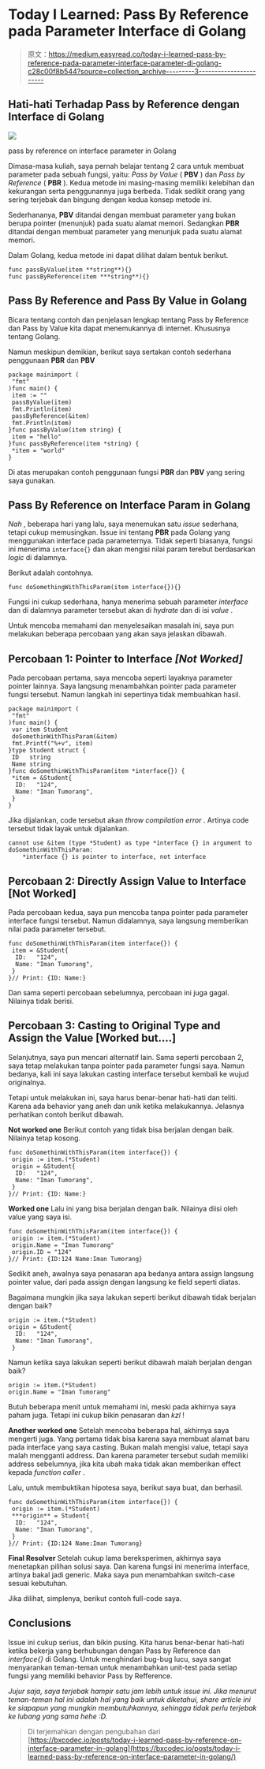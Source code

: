 # Today I Learned: Pass By Reference pada Parameter Interface di Golang

> 原文：<https://medium.easyread.co/today-i-learned-pass-by-reference-pada-parameter-interface-parameter-di-golang-c28c00f8b544?source=collection_archive---------3----------------------->

## Hati-hati Terhadap Pass by Reference dengan Interface di Golang

![](img/dac8a4a497be6bd4dc555be3364aa724.png)

pass by reference on interface parameter in Golang

Dimasa-masa kuliah, saya pernah belajar tentang 2 cara untuk membuat parameter pada sebuah fungsi, yaitu: *Pass by Value* ( **PBV** ) dan *Pass by Reference* ( **PBR** ). Kedua metode ini masing-masing memiliki kelebihan dan kekurangan serta penggunannya juga berbeda. Tidak sedikit orang yang sering terjebak dan bingung dengan kedua konsep metode ini.

Sederhananya, **PBV** ditandai dengan membuat parameter yang bukan berupa pointer (menunjuk) pada suatu alamat memori. Sedangkan **PBR** ditandai dengan membuat parameter yang menunjuk pada suatu alamat memori.

Dalam Golang, kedua metode ini dapat dilihat dalam bentuk berikut.

```
func passByValue(item **string**){}
func passByReference(item ***string**){}
```

## Pass By Reference and Pass By Value in Golang

Bicara tentang contoh dan penjelasan lengkap tentang Pass by Reference dan Pass by Value kita dapat menemukannya di internet. Khususnya tentang Golang.

Namun meskipun demikian, berikut saya sertakan contoh sederhana penggunaan **PBR** dan **PBV**

```
package mainimport (
 "fmt"
)func main() {
 item := ""
 passByValue(item)
 fmt.Println(item)
 passByReference(&item)
 fmt.Println(item)
}func passByValue(item string) {
 item = "hello"
}func passByReference(item *string) {
 *item = "world"
}
```

Di atas merupakan contoh penggunaan fungsi **PBR** dan **PBV** yang sering saya gunakan.

## Pass By Reference on Interface Param in Golang

*Nah* , beberapa hari yang lalu, saya menemukan satu *issue* sederhana, tetapi cukup memusingkan. Issue ini tentang **PBR** pada Golang yang menggunakan interface pada parameternya. Tidak seperti biasanya, fungsi ini menerima `interface{}` dan akan mengisi nilai param terebut berdasarkan *logic* di dalamnya.

Berikut adalah contohnya.

```
func doSomethingWithThisParam(item interface{}){}
```

Fungsi ini cukup sederhana, hanya menerima sebuah parameter *interface* dan di dalamnya parameter tersebut akan di *hydrate* dan di isi *value* .

Untuk mencoba memahami dan menyelesaikan masalah ini, saya pun melakukan beberapa percobaan yang akan saya jelaskan dibawah.

## Percobaan 1: Pointer to Interface *[Not Worked]*

Pada percobaan pertama, saya mencoba seperti layaknya parameter pointer lainnya. Saya langsung menambahkan pointer pada parameter fungsi tersebut. Namun langkah ini sepertinya tidak membuahkan hasil.

```
package mainimport (
 "fmt"
)func main() {
 var item Student
 doSomethinWithThisParam(&item)
 fmt.Printf("%+v", item)
}type Student struct {
 ID   string
 Name string
}func doSomethinWithThisParam(item *interface{}) {
 *item = &Student{
  ID:   "124",
  Name: "Iman Tumorang",
 }
}
```

Jika dijalankan, code tersebut akan *throw compilation error* . Artinya code tersebut tidak layak untuk dijalankan.

```
cannot use &item (type *Student) as type *interface {} in argument to doSomethinWithThisParam:
	*interface {} is pointer to interface, not interface
```

## Percobaan 2: Directly Assign Value to Interface [Not Worked]

Pada percobaan kedua, saya pun mencoba tanpa pointer pada parameter interface fungsi tersebut. Namun didalamnya, saya langsung memberikan nilai pada parameter tersebut.

```
func doSomethinWithThisParam(item interface{}) {
 item = &Student{
  ID:   "124",
  Name: "Iman Tumorang",
 }
}// Print: {ID: Name:}
```

Dan sama seperti percobaan sebelumnya, percobaan ini juga gagal. Nilainya tidak berisi.

## Percobaan 3: Casting to Original Type and Assign the Value [Worked but….]

Selanjutnya, saya pun mencari alternatif lain. Sama seperti percobaan 2, saya tetap melakukan tanpa pointer pada parameter fungsi saya. Namun bedanya, kali ini saya lakukan casting interface tersebut kembali ke wujud originalnya.

Tetapi untuk melakukan ini, saya harus benar-benar hati-hati dan teliti. Karena ada behavior yang aneh dan unik ketika melakukannya. Jelasnya perhatikan contoh berikut dibawah.

**Not worked one** Berikut contoh yang tidak bisa berjalan dengan baik. Nilainya tetap kosong.

```
func doSomethinWithThisParam(item interface{}) {
 origin := item.(*Student)
 origin = &Student{
  ID:   "124",
  Name: "Iman Tumorang",
 }
}// Print: {ID: Name:}
```

**Worked one** Lalu ini yang bisa berjalan dengan baik. Nilainya diisi oleh value yang saya isi.

```
func doSomethinWithThisParam(item interface{}) {
 origin := item.(*Student)
 origin.Name = "Iman Tumorang"
 origin.ID = "124"
}// Print: {ID:124 Name:Iman Tumorang}
```

Sedikit aneh, awalnya saya penasaran apa bedanya antara assign langsung pointer value, dari pada assign dengan langsung ke field seperti diatas.

Bagaimana mungkin jika saya lakukan seperti berikut dibawah tidak berjalan dengan baik?

```
origin := item.(*Student)
origin = &Student{
  ID:   "124",
  Name: "Iman Tumorang",
 }
```

Namun ketika saya lakukan seperti berikut dibawah malah berjalan dengan baik?

```
origin := item.(*Student)
origin.Name = "Iman Tumorang"
```

Butuh beberapa menit untuk memahami ini, meski pada akhirnya saya paham juga. Tetapi ini cukup bikin penasaran dan *kzl* !

**Another worked one** Setelah mencoba beberapa hal, akhirnya saya mengerti juga. Yang pertama tidak bisa karena saya membuat alamat baru pada interface yang saya casting. Bukan malah mengisi value, tetapi saya malah mengganti address. Dan karena parameter tersebut sudah memiliki address sebelumnya, jika kita ubah maka tidak akan memberikan effect kepada *function caller* .

Lalu, untuk membuktikan hipotesa saya, berikut saya buat, dan berhasil.

```
func doSomethinWithThisParam(item interface{}) {
 origin := item.(*Student)
 ***origin** = Student{
  ID:   "124",
  Name: "Iman Tumorang",
 }
}// Print: {ID:124 Name:Iman Tumorang}
```

**Final Resolver** Setelah cukup lama bereksperimen, akhirnya saya menetapkan pilihan solusi saya. Dan karena fungsi ini menerima interface, artinya bakal jadi generic. Maka saya pun menambahkan switch-case sesuai kebutuhan.

Jika dilihat, simplenya, berikut contoh full-code saya.

## Conclusions

Issue ini cukup serius, dan bikin pusing. Kita harus benar-benar hati-hati ketika bekerja yang berhubungan dengan Pass by Reference dan *interface{}* di Golang. Untuk menghindari bug-bug lucu, saya sangat menyarankan teman-teman untuk menambahkan unit-test pada setiap fungsi yang memiliki behavior Pass by Refference.

*Jujur saja, saya terjebak hampir satu jam lebih untuk issue ini. Jika menurut teman-teman hal ini adalah hal yang baik untuk diketahui, share article ini ke siapapun yang mungkin membutuhkannya, sehingga tidak perlu terjebak ke lubang yang sama hehe :D.*

> Di terjemahkan dengan pengubahan dari [https://bxcodec.io/posts/today-i-learned-pass-by-reference-on-interface-parameter-in-golang](https://bxcodec.io/posts/today-i-learned-pass-by-reference-on-interface-parameter-in-golang/)